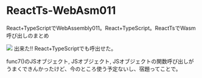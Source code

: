 # ReactTs-WebAsm011
React+TypeScriptでWebAssembly011。React+TypeScript。ReactTsでWasm呼び出しのまとめ

![](https://storage.googleapis.com/zenn-user-upload/6d8967181385-20240130.png)
出来た!!
React+TypeScriptでも呼出せた。

func7()のJSオブジェクト, JSオブジェクト, JSオブジェクトの関数呼び出しがうまくできんかったけど、今のところ使う予定ないし、宿題ってことで。
